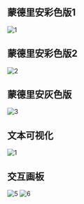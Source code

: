 蒙德里安彩色版1
---------------
![1](https://user-images.githubusercontent.com/90953713/137487031-785d9956-afed-417c-a5fa-7926398a44f5.jpg)

蒙德里安彩色版2
---------------
![2](https://user-images.githubusercontent.com/90953713/137486510-566e153f-5b19-4819-90f7-8183abd53e67.jpg)

蒙德里安灰色版
--------------
![3](https://user-images.githubusercontent.com/90953713/137486556-8fe43eba-b26c-4b35-90b1-7abd5ce1e044.jpg)

文本可视化
----------
![1](https://user-images.githubusercontent.com/90953713/137486606-0069a7b1-1f6c-4b02-aeda-35085307f8a1.jpg)

交互画板
--------
![5](https://user-images.githubusercontent.com/90953713/137747820-6b781979-6947-4382-9f00-4f290c69597a.jpg)
![6](https://user-images.githubusercontent.com/90953713/137748616-57780280-e672-42b9-89d1-67c29ac632a0.jpg)
